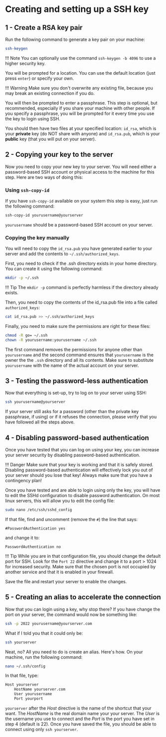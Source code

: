 # Creating and setting up a SSH key

## 1 - Create a RSA key pair

Run the following command to generate a key pair on your machine:

```bash
ssh-keygen
```

!!! Note
    You can optionally use the command `ssh-keygen -b 4096` to use a higher security key.

You will be prompted for a location. You can use the default location (just press `enter`) or specify your own.

!!! Warning
    Make sure you don't overwrite any existing file, because you may break an existing connection if you do.

You will then be prompted to enter a passphrase. This step is optional, but recommended, especially if you share your machine with other people. If you specify a passphrase, you will be prompted for it every time you use the key to login using SSH.

You should then have two files at your specified location: `id_rsa`, which is your **private** key (do NOT share with anyone) and `id_rsa.pub`, which is your **public** key (that you will put on your server).

## 2 - Copying your key to the server

Now you need to copy your new key to your server. You will need either a password-based SSH account or physical access to the machine for this step. Here are two ways of doing this:

### Using `ssh-copy-id`

If you have `ssh-copy-id` available on your system this step is easy, just run the following command:

```bash
ssh-copy-id yourusername@yourserver
```

`yourusername` should be a password-based SSH account on your server.

### Copying the key manually

You will need to copy the `id_rsa.pub` you have generated earlier to your server and add the contents to `~/.ssh/authorized_keys`.

First, you need to check if the .ssh directory exists in your home directory. You can create it using the following command:

```bash
mkdir -p ~/.ssh
```

!!! Tip
    The `mkdir -p` command is perfectly harmless if the directory already exists.

Then, you need to copy the contents of the id_rsa.pub file into a file called `authorized_keys`:

```bash
cat id_rsa.pub >> ~/.ssh/authorized_keys
```

Finally, you need to make sure the permissions are right for these files:

```bash
chmod -R go= ~/.ssh
chown -R yourusername:yourusername ~/.ssh
```

The first command removes the permissions for anyone other than `yourusername` and the second command ensures that `yourusername` is the owner the the `.ssh` directory and all its contents. Make sure to substitute `yourusername` with the name of the actual account on your server.

## 3 - Testing the password-less authentication

Now that everything is set-up, try to log on to your server using SSH:

```bash
ssh yourusername@yourserver
```

If your server still asks for a password (other than the private key passphrase, if using) or if it refuses the connection, please verify that you have followed all the steps above.

## 4 - Disabling password-based authentication

Once you have tested that you can log on using your key, you can increase your server security by disabling password-based authentication.

!!! Danger
    Make sure that your key is working and that it is safely stored. Disabling password-based authentication will effectively lock you out of your server should you lose that key! Always make sure that you have a contingency plan!

Once you have tested and are able to login using only the key, you will have to edit the SSHd configuration to disable password authentication. On most linux servers, this will allow you to edit the config file:

```bash
sudo nano /etc/ssh/sshd_config
```

If that file, find and uncomment (remove the `#`) the line that says:

```
#PasswordAuthentication yes
```

and change it to:

```
PasswordAuthentication no
```

!!! Tip
    While you are in that configuration file, you should change the default port for SSH. Look for the `Port 22` directive and change it to a port > 1024 for increased security. Make sure that the chosen port is not occupied by another service and that it is enabled in your firewall.

Save the file and restart your server to enable the changes.

## 5 - Creating an alias to accelerate the connection

Now that you can login using a key, why stop there? If you have change the port on your server, the command would now be something like:

```bash
ssh -p 2022 yourusername@yourserver.com
```

What if I told you that it could only be:

```bash
ssh yourserver
```

Neat, no? All you need to do is create an alias. Here's how. On your machine, run the following command:

```bash
nano ~/.ssh/config
```

In that file, type:

```bash
Host yourserver
    HostName yourserver.com
    User yourusername
    Port yourport
```

`yourserver` after the *Host* directive is the name of the shortcut that your want. The *HostName* is the real domain name your your server. The *User* is the username you use to connect and the *Port* is the port you have set in step 4 (default is 22). Once you have saved the file, you should be able to connect using only `ssh yourserver`.

